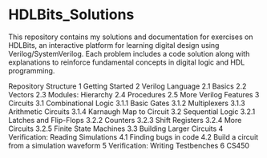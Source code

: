 # HDLBits_Solutions
This repository contains my solutions and documentation for exercises on HDLBits, an interactive platform for learning digital design using Verilog/SystemVerilog. Each problem includes a code solution along with explanations to reinforce fundamental concepts in digital logic and HDL programming.

Repository Structure
1 Getting Started
2 Verilog Language
  2.1 Basics
  2.2 Vectors
  2.3 Modules: Hierarchy
  2.4 Procedures
  2.5 More Verilog Features
3 Circuits
  3.1 Combinational Logic
    3.1.1 Basic Gates
    3.1.2 Multiplexers
    3.1.3 Arithmetic Circuits
    3.1.4 Karnaugh Map to Circuit
  3.2 Sequential Logic
    3.2.1 Latches and Flip-Flops
    3.2.2 Counters
    3.2.3 Shift Registers
    3.2.4 More Circuits
    3.2.5 Finite State Machines
  3.3 Building Larger Circuits
4 Verification: Reading Simulations
  4.1 Finding bugs in code
  4.2 Build a circuit from a simulation waveform
5 Verification: Writing Testbenches
6 CS450
